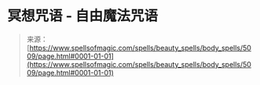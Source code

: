<!--yml

category: 未分类

date: 2024-06-12 18:38:58

-->

# 冥想咒语 - 自由魔法咒语

> 来源：[https://www.spellsofmagic.com/spells/beauty_spells/body_spells/5009/page.html#0001-01-01](https://www.spellsofmagic.com/spells/beauty_spells/body_spells/5009/page.html#0001-01-01)
